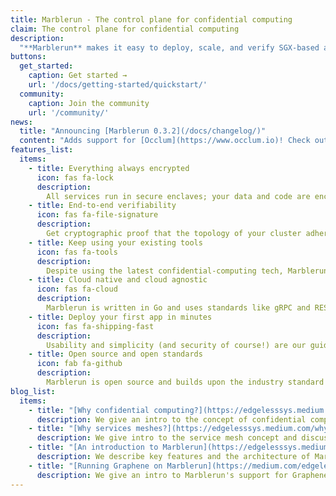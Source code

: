 ```yaml
---
title: Marblerun - The control plane for confidential computing
claim: The control plane for confidential computing
description:
  "**Marblerun** makes it easy to deploy, scale, and verify SGX-based apps on Kubernetes. It runs alongside your favorite service mesh and takes care of all things [confidential computing](https://confidentialcomputing.io/). It's open source, written in Go, and truely cloud native."
buttons:
  get_started:
    caption: Get started →
    url: '/docs/getting-started/quickstart/'
  community:
    caption: Join the community
    url: '/community/'
news:
  title: "Announcing [Marblerun 0.3.2](/docs/changelog/)"
  content: "Adds support for [Occlum](https://www.occlum.io)! Check out the [example](/docs/examples/occlum/)."
features_list:
  items:
    - title: Everything always encrypted
      icon: fas fa-lock
      description:
        All services run in secure enclaves; your data and code are encrypted even at runtime. Between enclaves, data is transmitted via mTLS.
    - title: End-to-end verifiability
      icon: fas fa-file-signature
      description:
        Get cryptographic proof that the topology of your cluster adheres to a Manifest defined in simple JSON.
    - title: Keep using your existing tools
      icon: fas fa-tools
      description:
        Despite using the latest confidential-computing tech, Marblerun works frictionless with [K8s](https://kubernetes.io/), [Helm](https://helm.sh/) and normal services meshes like [Istio](https://istio.io/) or [Linkerd](https://linkerd.io/).
    - title: Cloud native and cloud agnostic
      icon: fas fa-cloud
      description:
        Marblerun is written in Go and uses standards like gRPC and REST. It scales and secures your apps in any cloud that has Intel SGX - like [Azure](https://azure.microsoft.com/en-us/solutions/confidential-compute/).
    - title: Deploy your first app in minutes
      icon: fas fa-shipping-fast
      description:
        Usability and simplicity (and security of course!) are our guiding principles. Porting and deploying existing distributed Go apps only takes a few [simple steps](/docs/getting-started/quickstart).
    - title: Open source and open standards
      icon: fab fa-github
      description:
        Marblerun is open source and builds upon the industry standard [Open Enclave](https://openenclave.io/sdk/). It has support for [EGo](https://www.ego.dev/) and [Graphene](https://github.com/oscarlab/graphene) based services.
blog_list:
  items:
    - title: "[Why confidential computing?](https://edgelesssys.medium.com/why-we-need-a-service-mesh-for-confidential-computing-part-1-3-28f4bd6df679)"
      description: We give an intro to the concept of confidential computing.
    - title: "[Why services meshes?](https://edgelesssys.medium.com/why-we-need-a-service-mesh-for-confidential-computing-part-2-3-c417fa581ef5)"
      description: We give intro to the service mesh concept and discuss crucial properties in the context of confidential computing.
    - title: "[An introduction to Marblerun](https://edgelesssys.medium.com/why-we-need-a-service-mesh-for-confidential-computing-part-3-3-ffc00b2c3508)"
      description: We describe key features and the architecture of Marblerun.
    - title: "[Running Graphene on Marblerun](https://medium.com/edgelesssystems/marblerun-now-supports-graphene-thus-your-favorite-programming-language-a8b8a36787a0)"
      description: We give an intro to Marblerun's support for Graphene-based applications.
---
```


